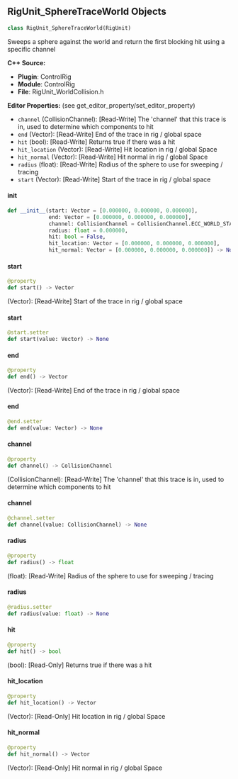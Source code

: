 ## RigUnit_SphereTraceWorld Objects

```python
class RigUnit_SphereTraceWorld(RigUnit)
```

Sweeps a sphere against the world and return the first blocking hit using a specific channel

**C++ Source:**

- **Plugin**: ControlRig
- **Module**: ControlRig
- **File**: RigUnit_WorldCollision.h

**Editor Properties:** (see get_editor_property/set_editor_property)

- ``channel`` (CollisionChannel):  [Read-Write] The 'channel' that this trace is in, used to determine which components to hit
- ``end`` (Vector):  [Read-Write] End of the trace in rig / global space
- ``hit`` (bool):  [Read-Write] Returns true if there was a hit
- ``hit_location`` (Vector):  [Read-Write] Hit location in rig / global Space
- ``hit_normal`` (Vector):  [Read-Write] Hit normal in rig / global Space
- ``radius`` (float):  [Read-Write] Radius of the sphere to use for sweeping / tracing
- ``start`` (Vector):  [Read-Write] Start of the trace in rig / global space

<a id="unreal.RigUnit_SphereTraceWorld.__init__"></a>

#### __init__

```python
def __init__(start: Vector = [0.000000, 0.000000, 0.000000],
             end: Vector = [0.000000, 0.000000, 0.000000],
             channel: CollisionChannel = CollisionChannel.ECC_WORLD_STATIC,
             radius: float = 0.000000,
             hit: bool = False,
             hit_location: Vector = [0.000000, 0.000000, 0.000000],
             hit_normal: Vector = [0.000000, 0.000000, 0.000000]) -> None
```

<a id="unreal.RigUnit_SphereTraceWorld.start"></a>

#### start

```python
@property
def start() -> Vector
```

(Vector):  [Read-Write] Start of the trace in rig / global space

<a id="unreal.RigUnit_SphereTraceWorld.start"></a>

#### start

```python
@start.setter
def start(value: Vector) -> None
```

<a id="unreal.RigUnit_SphereTraceWorld.end"></a>

#### end

```python
@property
def end() -> Vector
```

(Vector):  [Read-Write] End of the trace in rig / global space

<a id="unreal.RigUnit_SphereTraceWorld.end"></a>

#### end

```python
@end.setter
def end(value: Vector) -> None
```

<a id="unreal.RigUnit_SphereTraceWorld.channel"></a>

#### channel

```python
@property
def channel() -> CollisionChannel
```

(CollisionChannel):  [Read-Write] The 'channel' that this trace is in, used to determine which components to hit

<a id="unreal.RigUnit_SphereTraceWorld.channel"></a>

#### channel

```python
@channel.setter
def channel(value: CollisionChannel) -> None
```

<a id="unreal.RigUnit_SphereTraceWorld.radius"></a>

#### radius

```python
@property
def radius() -> float
```

(float):  [Read-Write] Radius of the sphere to use for sweeping / tracing

<a id="unreal.RigUnit_SphereTraceWorld.radius"></a>

#### radius

```python
@radius.setter
def radius(value: float) -> None
```

<a id="unreal.RigUnit_SphereTraceWorld.hit"></a>

#### hit

```python
@property
def hit() -> bool
```

(bool):  [Read-Only] Returns true if there was a hit

<a id="unreal.RigUnit_SphereTraceWorld.hit_location"></a>

#### hit_location

```python
@property
def hit_location() -> Vector
```

(Vector):  [Read-Only] Hit location in rig / global Space

<a id="unreal.RigUnit_SphereTraceWorld.hit_normal"></a>

#### hit_normal

```python
@property
def hit_normal() -> Vector
```

(Vector):  [Read-Only] Hit normal in rig / global Space

<a id="unreal.RigUnit_SphereTraceByTraceChannel"></a>